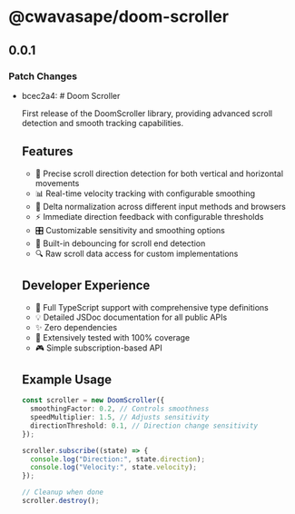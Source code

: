 # @cwavasape/doom-scroller

## 0.0.1

### Patch Changes

- bcec2a4: # Doom Scroller

  First release of the DoomScroller library, providing advanced scroll detection and smooth tracking capabilities.

  ## Features

  - 🎯 Precise scroll direction detection for both vertical and horizontal movements
  - 📊 Real-time velocity tracking with configurable smoothing
  - 🔄 Delta normalization across different input methods and browsers
  - ⚡ Immediate direction feedback with configurable thresholds
  - 🎛️ Customizable sensitivity and smoothing options
  - 🧮 Built-in debouncing for scroll end detection
  - 🔍 Raw scroll data access for custom implementations

  ## Developer Experience

  - 📝 Full TypeScript support with comprehensive type definitions
  - 💡 Detailed JSDoc documentation for all public APIs
  - ✨ Zero dependencies
  - 🧪 Extensively tested with 100% coverage
  - 🎮 Simple subscription-based API

  ## Example Usage

  ```typescript
  const scroller = new DoomScroller({
    smoothingFactor: 0.2, // Controls smoothness
    speedMultiplier: 1.5, // Adjusts sensitivity
    directionThreshold: 0.1, // Direction change sensitivity
  });

  scroller.subscribe((state) => {
    console.log("Direction:", state.direction);
    console.log("Velocity:", state.velocity);
  });

  // Cleanup when done
  scroller.destroy();
  ```
